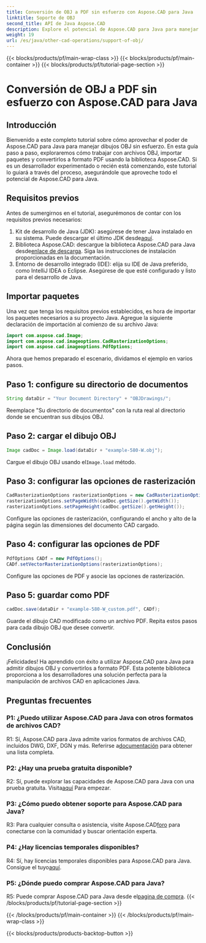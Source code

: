 ```yaml
---
title: Conversión de OBJ a PDF sin esfuerzo con Aspose.CAD para Java
linktitle: Soporte de OBJ
second_title: API de Java Aspose.CAD
description: Explore el potencial de Aspose.CAD para Java para manejar dibujos OBJ sin problemas. Convierta fácilmente a PDF con nuestra guía paso a paso.
weight: 19
url: /es/java/other-cad-operations/support-of-obj/
---
```


{{< blocks/products/pf/main-wrap-class >}}
{{< blocks/products/pf/main-container >}}
{{< blocks/products/pf/tutorial-page-section >}}

# Conversión de OBJ a PDF sin esfuerzo con Aspose.CAD para Java

## Introducción

Bienvenido a este completo tutorial sobre cómo aprovechar el poder de Aspose.CAD para Java para manejar dibujos OBJ sin esfuerzo. En esta guía paso a paso, exploraremos cómo trabajar con archivos OBJ, importar paquetes y convertirlos a formato PDF usando la biblioteca Aspose.CAD. Si es un desarrollador experimentado o recién está comenzando, este tutorial lo guiará a través del proceso, asegurándole que aproveche todo el potencial de Aspose.CAD para Java.

## Requisitos previos

Antes de sumergirnos en el tutorial, asegurémonos de contar con los requisitos previos necesarios:
1. Kit de desarrollo de Java (JDK): asegúrese de tener Java instalado en su sistema. Puede descargar el último JDK desde[aquí](https://www.oracle.com/java/technologies/javase-downloads.html).
2.  Biblioteca Aspose.CAD: descargue la biblioteca Aspose.CAD para Java desde[enlace de descarga](https://releases.aspose.com/cad/java/). Siga las instrucciones de instalación proporcionadas en la documentación.
3. Entorno de desarrollo integrado (IDE): elija su IDE de Java preferido, como IntelliJ IDEA o Eclipse. Asegúrese de que esté configurado y listo para el desarrollo de Java.

## Importar paquetes

Una vez que tenga los requisitos previos establecidos, es hora de importar los paquetes necesarios a su proyecto Java. Agregue la siguiente declaración de importación al comienzo de su archivo Java:

```java
import com.aspose.cad.Image;
import com.aspose.cad.imageoptions.CadRasterizationOptions;
import com.aspose.cad.imageoptions.PdfOptions;
```

Ahora que hemos preparado el escenario, dividamos el ejemplo en varios pasos.

## Paso 1: configure su directorio de documentos

```java
String dataDir = "Your Document Directory" + "OBJDrawings/";
```

Reemplace "Su directorio de documentos" con la ruta real al directorio donde se encuentran sus dibujos OBJ.

## Paso 2: cargar el dibujo OBJ

```java
Image cadDoc = Image.load(dataDir + "example-580-W.obj");
```

 Cargue el dibujo OBJ usando el`Image.load` método.

## Paso 3: configurar las opciones de rasterización

```java
CadRasterizationOptions rasterizationOptions = new CadRasterizationOptions();
rasterizationOptions.setPageWidth(cadDoc.getSize().getWidth());
rasterizationOptions.setPageHeight(cadDoc.getSize().getHeight());
```

Configure las opciones de rasterización, configurando el ancho y alto de la página según las dimensiones del documento CAD cargado.

## Paso 4: configurar las opciones de PDF

```java
PdfOptions CADf = new PdfOptions();
CADf.setVectorRasterizationOptions(rasterizationOptions);
```

Configure las opciones de PDF y asocie las opciones de rasterización.

## Paso 5: guardar como PDF

```java
cadDoc.save(dataDir + "example-580-W_custom.pdf", CADf);
```

Guarde el dibujo CAD modificado como un archivo PDF.
Repita estos pasos para cada dibujo OBJ que desee convertir.

## Conclusión

¡Felicidades! Ha aprendido con éxito a utilizar Aspose.CAD para Java para admitir dibujos OBJ y convertirlos a formato PDF. Esta potente biblioteca proporciona a los desarrolladores una solución perfecta para la manipulación de archivos CAD en aplicaciones Java.

## Preguntas frecuentes

### P1: ¿Puedo utilizar Aspose.CAD para Java con otros formatos de archivos CAD?

 R1: Sí, Aspose.CAD para Java admite varios formatos de archivos CAD, incluidos DWG, DXF, DGN y más. Referirse a[documentación](https://reference.aspose.com/cad/java/) para obtener una lista completa.

### P2: ¿Hay una prueba gratuita disponible?

R2: Sí, puede explorar las capacidades de Aspose.CAD para Java con una prueba gratuita. Visita[aquí](https://releases.aspose.com/) Para empezar.

### P3: ¿Cómo puedo obtener soporte para Aspose.CAD para Java?

 R3: Para cualquier consulta o asistencia, visite Aspose.CAD[foro](https://forum.aspose.com/c/cad/19) para conectarse con la comunidad y buscar orientación experta.

### P4: ¿Hay licencias temporales disponibles?

 R4: Sí, hay licencias temporales disponibles para Aspose.CAD para Java. Consigue el tuyo[aquí](https://purchase.aspose.com/temporary-license/).

### P5: ¿Dónde puedo comprar Aspose.CAD para Java?

R5: Puede comprar Aspose.CAD para Java desde el[pagina de compra](https://purchase.aspose.com/buy).
{{< /blocks/products/pf/tutorial-page-section >}}

{{< /blocks/products/pf/main-container >}}
{{< /blocks/products/pf/main-wrap-class >}}

{{< blocks/products/products-backtop-button >}}
